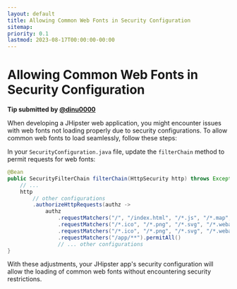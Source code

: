 ```yaml
---
layout: default
title: Allowing Common Web Fonts in Security Configuration
sitemap:
priority: 0.1
lastmod: 2023-08-17T00:00:00-00:00
---
```

# Allowing Common Web Fonts in Security Configuration

__Tip submitted by [@dinu0000](https://github.com/dinu0000)__

When developing a JHipster web application, you might encounter issues with web fonts not loading properly due to security configurations. To allow common web fonts to load seamlessly, follow these steps:

In your `SecurityConfiguration.java` file, update the `filterChain` method to permit requests for web fonts:

```java
@Bean
public SecurityFilterChain filterChain(HttpSecurity http) throws Exception {
    // ...
    http
        // other configurations
        .authorizeHttpRequests(authz ->
            authz
                .requestMatchers("/", "/index.html", "/*.js", "/*.map", "/*.css").permitAll()
                .requestMatchers("/*.ico", "/*.png", "/*.svg", "/*.webapp").permitAll()
                .requestMatchers("/*.ico", "/*.png", "/*.svg", "/*.webapp", "/*.woff", "/*.woff2", "/*.ttf", "/*.otf").permitAll() // add common web font extensions here 
                .requestMatchers("/app/**").permitAll()
                // ... other configurations
}
```

With these adjustments, your JHipster app's security configuration will allow the loading of common web fonts without encountering security restrictions.